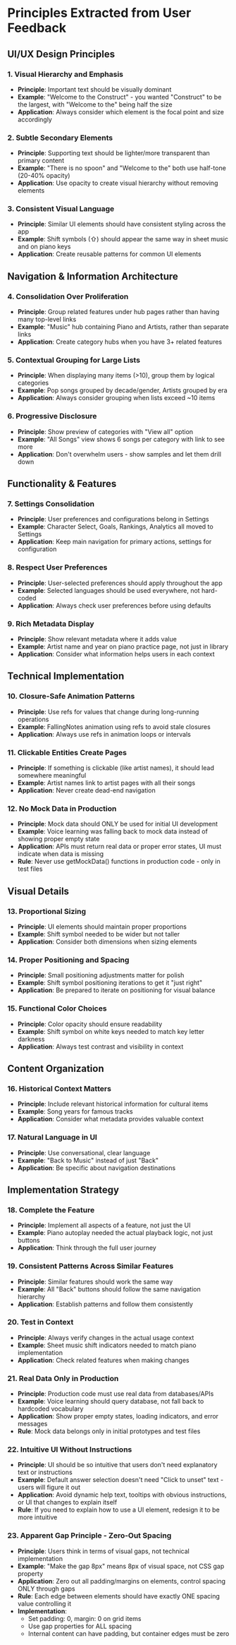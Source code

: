 # Principles Extracted from User Feedback

## UI/UX Design Principles

### 1. Visual Hierarchy and Emphasis
- **Principle**: Important text should be visually dominant
- **Example**: "Welcome to the Construct" - you wanted "Construct" to be the largest, with "Welcome to the" being half the size
- **Application**: Always consider which element is the focal point and size accordingly

### 2. Subtle Secondary Elements
- **Principle**: Supporting text should be lighter/more transparent than primary content
- **Example**: "There is no spoon" and "Welcome to the" both use half-tone (20-40% opacity)
- **Application**: Use opacity to create visual hierarchy without removing elements

### 3. Consistent Visual Language
- **Principle**: Similar UI elements should have consistent styling across the app
- **Example**: Shift symbols (⇧) should appear the same way in sheet music and on piano keys
- **Application**: Create reusable patterns for common UI elements

## Navigation & Information Architecture

### 4. Consolidation Over Proliferation
- **Principle**: Group related features under hub pages rather than having many top-level links
- **Example**: "Music" hub containing Piano and Artists, rather than separate links
- **Application**: Create category hubs when you have 3+ related features

### 5. Contextual Grouping for Large Lists
- **Principle**: When displaying many items (>10), group them by logical categories
- **Example**: Pop songs grouped by decade/gender, Artists grouped by era
- **Application**: Always consider grouping when lists exceed ~10 items

### 6. Progressive Disclosure
- **Principle**: Show preview of categories with "View all" option
- **Example**: "All Songs" view shows 6 songs per category with link to see more
- **Application**: Don't overwhelm users - show samples and let them drill down

## Functionality & Features

### 7. Settings Consolidation
- **Principle**: User preferences and configurations belong in Settings
- **Example**: Character Select, Goals, Rankings, Analytics all moved to Settings
- **Application**: Keep main navigation for primary actions, settings for configuration

### 8. Respect User Preferences
- **Principle**: User-selected preferences should apply throughout the app
- **Example**: Selected languages should be used everywhere, not hard-coded
- **Application**: Always check user preferences before using defaults

### 9. Rich Metadata Display
- **Principle**: Show relevant metadata where it adds value
- **Example**: Artist name and year on piano practice page, not just in library
- **Application**: Consider what information helps users in each context

## Technical Implementation

### 10. Closure-Safe Animation Patterns
- **Principle**: Use refs for values that change during long-running operations
- **Example**: FallingNotes animation using refs to avoid stale closures
- **Application**: Always use refs in animation loops or intervals

### 11. Clickable Entities Create Pages
- **Principle**: If something is clickable (like artist names), it should lead somewhere meaningful
- **Example**: Artist names link to artist pages with all their songs
- **Application**: Never create dead-end navigation

### 12. No Mock Data in Production
- **Principle**: Mock data should ONLY be used for initial UI development
- **Example**: Voice learning was falling back to mock data instead of showing proper empty state
- **Application**: APIs must return real data or proper error states, UI must indicate when data is missing
- **Rule**: Never use getMockData() functions in production code - only in test files

## Visual Details

### 13. Proportional Sizing
- **Principle**: UI elements should maintain proper proportions
- **Example**: Shift symbol needed to be wider but not taller
- **Application**: Consider both dimensions when sizing elements

### 14. Proper Positioning and Spacing
- **Principle**: Small positioning adjustments matter for polish
- **Example**: Shift symbol positioning iterations to get it "just right"
- **Application**: Be prepared to iterate on positioning for visual balance

### 15. Functional Color Choices
- **Principle**: Color opacity should ensure readability
- **Example**: Shift symbol on white keys needed to match key letter darkness
- **Application**: Always test contrast and visibility in context

## Content Organization

### 16. Historical Context Matters
- **Principle**: Include relevant historical information for cultural items
- **Example**: Song years for famous tracks
- **Application**: Consider what metadata provides valuable context

### 17. Natural Language in UI
- **Principle**: Use conversational, clear language
- **Example**: "Back to Music" instead of just "Back"
- **Application**: Be specific about navigation destinations

## Implementation Strategy

### 18. Complete the Feature
- **Principle**: Implement all aspects of a feature, not just the UI
- **Example**: Piano autoplay needed the actual playback logic, not just buttons
- **Application**: Think through the full user journey

### 19. Consistent Patterns Across Similar Features
- **Principle**: Similar features should work the same way
- **Example**: All "Back" buttons should follow the same navigation hierarchy
- **Application**: Establish patterns and follow them consistently

### 20. Test in Context
- **Principle**: Always verify changes in the actual usage context
- **Example**: Sheet music shift indicators needed to match piano implementation
- **Application**: Check related features when making changes

### 21. Real Data Only in Production
- **Principle**: Production code must use real data from databases/APIs
- **Example**: Voice learning should query database, not fall back to hardcoded vocabulary
- **Application**: Show proper empty states, loading indicators, and error messages
- **Rule**: Mock data belongs only in initial prototypes and test files

### 22. Intuitive UI Without Instructions
- **Principle**: UI should be so intuitive that users don't need explanatory text or instructions
- **Example**: Default answer selection doesn't need "Click to unset" text - users will figure it out
- **Application**: Avoid dynamic help text, tooltips with obvious instructions, or UI that changes to explain itself
- **Rule**: If you need to explain how to use a UI element, redesign it to be more intuitive

### 23. Apparent Gap Principle - Zero-Out Spacing
- **Principle**: Users think in terms of visual gaps, not technical implementation
- **Example**: "Make the gap 8px" means 8px of visual space, not CSS gap property
- **Application**: Zero out all padding/margins on elements, control spacing ONLY through gaps
- **Rule**: Each edge between elements should have exactly ONE spacing value controlling it
- **Implementation**:
  - Set padding: 0, margin: 0 on grid items
  - Use gap properties for ALL spacing
  - Internal content can have padding, but container edges must be zero